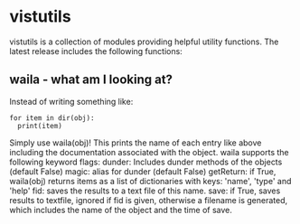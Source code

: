 # vistutils

vistutils is a collection of modules providing helpful utility functions. The latest release includes the following functions:

## waila - what am I looking at?

Instead of writing something like:
~~~
for item in dir(obj):
  print(item)
~~~
Simply use waila(obj)! This prints the name of each entry like above including the documentation associated with the object. 
waila supports the following keyword flags:
dunder: Includes dunder methods of the objects (default False)
magic: alias for dunder (default False)
getReturn: if True, waila(obj) returns items as a list of dictionaries with keys: 'name', 'type' and 'help'
fid: saves the results to a text file of this name.
save: if True, saves results to textfile, ignored if fid is given, otherwise a filename is generated, which includes the name of the object and the time of save.
